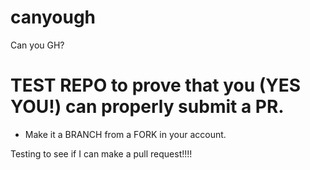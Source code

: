 # canyough
Can you GH?

# TEST REPO to prove that you (YES YOU!) can properly submit a PR.

* Make it a BRANCH from a FORK in your account.


Testing to see if I can make a pull request!!!!
